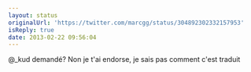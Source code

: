 ```yaml
---
layout: status
originalUrl: 'https://twitter.com/marcgg/status/304892302332157953'
isReply: true
date: 2013-02-22 09:56:04
---
```


@_kud demandé? Non je t'ai endorse, je sais pas comment c'est traduit

